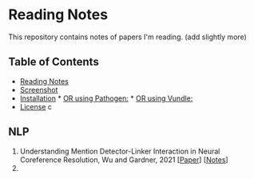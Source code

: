 # Reading Notes

This repository contains notes of papers I'm reading. (add slightly more)

Table of Contents
-----------------

  * [Reading Notes](#readingnotes)
  * [Screenshot](#screenshot)
  * [Installation](#installation)
        * [OR using Pathogen:](#or-using-pathogen)
        * [OR using Vundle:](#or-using-vundle)
  * [License](#license)
  c


## NLP
1. Understanding Mention Detector-Linker Interaction in Neural Coreference Resolution, Wu and Gardner, 2021 [[Paper](https://aclanthology.org/2021.crac-1.16/)] [[Notes](https://github.com/weezymatt/papers/blob/main/2023/2021.crac-1.16.md)]
2. 
